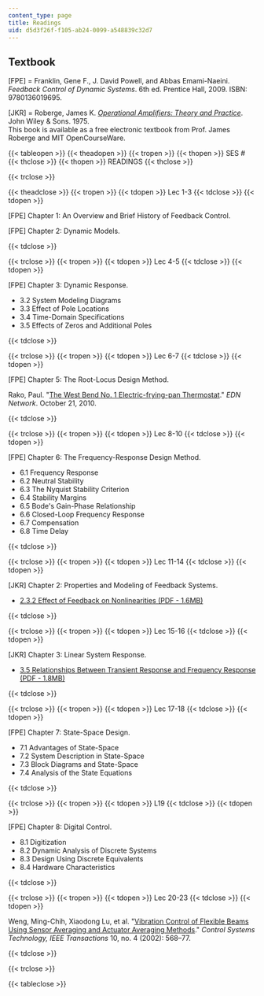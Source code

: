 ```yaml
---
content_type: page
title: Readings
uid: d5d3f26f-f105-ab24-0099-a548839c32d7
---
```


Textbook
--------

\[FPE\] = Franklin, Gene F., J. David Powell, and Abbas Emami-Naeini. _Feedback Control of Dynamic Systems_. 6th ed. Prentice Hall, 2009. ISBN: 9780136019695.

\[JKR\] = Roberge, James K. [_Operational Amplifiers: Theory and Practice_](/resources/res-6-010-electronic-feedback-systems-spring-2013/textbook). John Wiley & Sons. 1975.  
This book is available as a free electronic textbook from Prof. James Roberge and MIT OpenCourseWare.

{{< tableopen >}}
{{< theadopen >}}
{{< tropen >}}
{{< thopen >}}
SES #
{{< thclose >}}
{{< thopen >}}
READINGS
{{< thclose >}}

{{< trclose >}}

{{< theadclose >}}
{{< tropen >}}
{{< tdopen >}}
Lec 1-3
{{< tdclose >}}
{{< tdopen >}}


\[FPE\] Chapter 1: An Overview and Brief History of Feedback Control.

\[FPE\] Chapter 2: Dynamic Models.


{{< tdclose >}}

{{< trclose >}}
{{< tropen >}}
{{< tdopen >}}
Lec 4-5
{{< tdclose >}}
{{< tdopen >}}


\[FPE\] Chapter 3: Dynamic Response.

*   3.2 System Modeling Diagrams
*   3.3 Effect of Pole Locations
*   3.4 Time-Domain Specifications
*   3.5 Effects of Zeros and Additional Poles


{{< tdclose >}}

{{< trclose >}}
{{< tropen >}}
{{< tdopen >}}
Lec 6-7
{{< tdclose >}}
{{< tdopen >}}


\[FPE\] Chapter 5: The Root-Locus Design Method.

Rako, Paul. "[The West Bend No. 1 Electric-frying-pan Thermostat](http://www.edn.com/design/analog/4363755/The-West-Bend-No-1-electric-frying-pan-thermostat)." _EDN Network_. October 21, 2010. 


{{< tdclose >}}

{{< trclose >}}
{{< tropen >}}
{{< tdopen >}}
Lec 8-10
{{< tdclose >}}
{{< tdopen >}}


\[FPE\] Chapter 6: The Frequency-Response Design Method.

*   6.1 Frequency Response
*   6.2 Neutral Stability
*   6.3 The Nyquist Stability Criterion
*   6.4 Stability Margins
*   6.5 Bode's Gain-Phase Relationship
*   6.6 Closed-Loop Frequency Response
*   6.7 Compensation
*   6.8 Time Delay


{{< tdclose >}}

{{< trclose >}}
{{< tropen >}}
{{< tdopen >}}
Lec 11-14
{{< tdclose >}}
{{< tdopen >}}


\[JKR\] Chapter 2: Properties and Modeling of Feedback Systems.

*   [2.3.2 Effect of Feedback on Nonlinearities (PDF - 1.6MB)](/resources/res-6-010-electronic-feedback-systems-spring-2013/textbook/MITRES_6-010S13_chap02.pdf) 


{{< tdclose >}}

{{< trclose >}}
{{< tropen >}}
{{< tdopen >}}
Lec 15-16
{{< tdclose >}}
{{< tdopen >}}


\[JKR\] Chapter 3: Linear System Response.

*   [3.5 Relationships Between Transient Response and Frequency Response (PDF - 1.8MB)](/resources/res-6-010-electronic-feedback-systems-spring-2013/textbook/MITRES_6-010S13_chap03.pdf) 


{{< tdclose >}}

{{< trclose >}}
{{< tropen >}}
{{< tdopen >}}
Lec 17-18
{{< tdclose >}}
{{< tdopen >}}


\[FPE\] Chapter 7: State-Space Design.

*   7.1 Advantages of State-Space
*   7.2 System Description in State-Space
*   7.3 Block Diagrams and State-Space
*   7.4 Analysis of the State Equations


{{< tdclose >}}

{{< trclose >}}
{{< tropen >}}
{{< tdopen >}}
L19
{{< tdclose >}}
{{< tdopen >}}


\[FPE\] Chapter 8: Digital Control.

*   8.1 Digitization
*   8.2 Dynamic Analysis of Discrete Systems
*   8.3 Design Using Discrete Equivalents
*   8.4 Hardware Characteristics


{{< tdclose >}}

{{< trclose >}}
{{< tropen >}}
{{< tdopen >}}
Lec 20-23
{{< tdclose >}}
{{< tdopen >}}


Weng, Ming-Chih, Xiaodong Lu, et al. "[Vibration Control of Flexible Beams Using Sensor Averaging and Actuator Averaging Methods](http://dx.doi.org/10.1109/TCST.2002.1014676)." _Control Systems Technology, IEEE Transactions_ 10, no. 4 (2002): 568–77. 


{{< tdclose >}}

{{< trclose >}}

{{< tableclose >}}